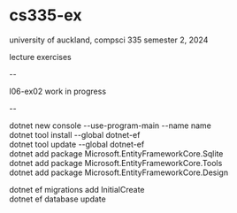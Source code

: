 # cs335-ex

university of auckland,
compsci 335
semester 2, 2024

lecture exercises

--

l06-ex02 work in progress

--

dotnet new console --use-program-main --name name<br>
dotnet tool install --global dotnet-ef<br>
dotnet tool update --global dotnet-ef<br>
dotnet add package Microsoft.EntityFrameworkCore.Sqlite<br>
dotnet add package Microsoft.EntityFrameworkCore.Tools<br>
dotnet add package Microsoft.EntityFrameworkCore.Design<br>

dotnet ef migrations add InitialCreate<br>
dotnet ef database update<br>
